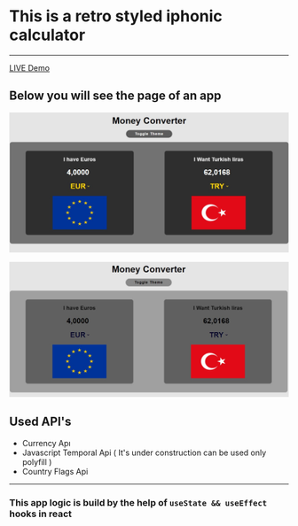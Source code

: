# This is a retro styled iphonic calculator
---
[ LIVE  Demo](https://622c6f4a14612946cd0bf455--sad-ritchie-374e7e.netlify.app/)

## Below you will see the page of an app

![alt text](https://github.com/barisdevjs/currency-converter/blob/main/assets/screenshot1.js.jpg)

![alt text](https://github.com/barisdevjs/currency-converter/blob/main/assets/screenshot2.jpg)



## Used API's

- Currency Apı
- Javascript Temporal Api ( It's under construction can be used only polyfill )
- Country Flags Api

---

### This app logic is build by the help of `useState && useEffect` hooks in react
